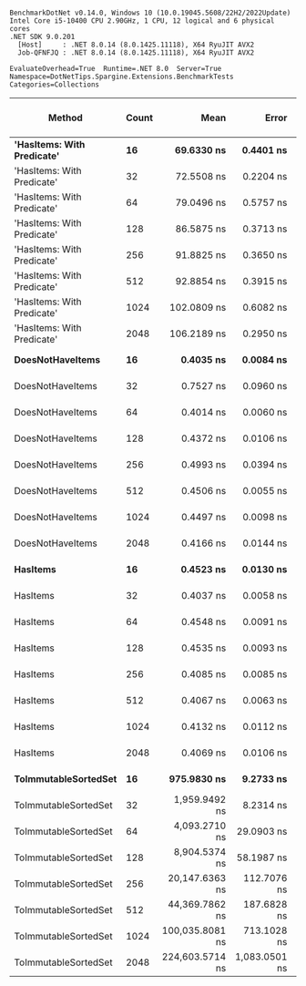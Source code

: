 ```

BenchmarkDotNet v0.14.0, Windows 10 (10.0.19045.5608/22H2/2022Update)
Intel Core i5-10400 CPU 2.90GHz, 1 CPU, 12 logical and 6 physical cores
.NET SDK 9.0.201
  [Host]     : .NET 8.0.14 (8.0.1425.11118), X64 RyuJIT AVX2
  Job-QFNFJQ : .NET 8.0.14 (8.0.1425.11118), X64 RyuJIT AVX2

EvaluateOverhead=True  Runtime=.NET 8.0  Server=True  
Namespace=DotNetTips.Spargine.Extensions.BenchmarkTests  Categories=Collections  

```
| Method                     | Count | Mean            | Error         | StdDev      | StdErr      | Median          | Min             | Q1              | Q3              | Max             | Op/s            | CI99.9% Margin | Iterations | Kurtosis | MValue | Skewness | Rank | LogicalGroup | Baseline | Exceptions | Gen0   | Completed Work Items | Lock Contentions | Code Size | Allocated |
|--------------------------- |------ |----------------:|--------------:|------------:|------------:|----------------:|----------------:|----------------:|----------------:|----------------:|----------------:|---------------:|-----------:|---------:|-------:|---------:|-----:|------------- |--------- |-----------:|-------:|---------------------:|-----------------:|----------:|----------:|
| **&#39;HasItems: With Predicate&#39;** | **16**    |      **69.6330 ns** |     **0.4401 ns** |   **0.4117 ns** |   **0.1063 ns** |      **69.6108 ns** |      **69.0178 ns** |      **69.3378 ns** |      **69.9008 ns** |      **70.3718 ns** |    **14,360,996.7** |      **7.4469 ns** |      **15.00** |    **1.817** |  **2.000** |   **0.3614** |    **3** | *****            | **No**       |          **-** | **0.0018** |                    **-** |                **-** |     **840 B** |     **168 B** |
| &#39;HasItems: With Predicate&#39; | 32    |      72.5508 ns |     0.2204 ns |   0.1954 ns |   0.0522 ns |      72.5116 ns |      72.2449 ns |      72.4041 ns |      72.7150 ns |      72.8843 ns |    13,783,446.5 |      6.9739 ns |      14.00 |    1.739 |  2.000 |   0.3412 |    4 | *            | No       |          - | 0.0019 |                    - |                - |     839 B |     184 B |
| &#39;HasItems: With Predicate&#39; | 64    |      79.0496 ns |     0.5757 ns |   0.5385 ns |   0.1390 ns |      79.2192 ns |      78.0671 ns |      78.7267 ns |      79.2606 ns |      79.8374 ns |    12,650,284.0 |      7.4305 ns |      15.00 |    1.978 |  2.000 |  -0.3799 |    5 | *            | No       |          - | 0.0021 |                    - |                - |     840 B |     200 B |
| &#39;HasItems: With Predicate&#39; | 128   |      86.5875 ns |     0.3713 ns |   0.3473 ns |   0.0897 ns |      86.5365 ns |      86.0510 ns |      86.3853 ns |      86.7651 ns |      87.2251 ns |    11,549,004.5 |      7.4552 ns |      15.00 |    1.971 |  2.000 |   0.3411 |    6 | *            | No       |          - | 0.0023 |                    - |                - |     843 B |     216 B |
| &#39;HasItems: With Predicate&#39; | 256   |      91.8825 ns |     0.3650 ns |   0.3414 ns |   0.0881 ns |      91.7232 ns |      91.4548 ns |      91.6351 ns |      92.1484 ns |      92.4474 ns |    10,883,461.9 |      7.4559 ns |      15.00 |    1.536 |  2.000 |   0.4738 |    7 | *            | No       |          - | 0.0025 |                    - |                - |     840 B |     232 B |
| &#39;HasItems: With Predicate&#39; | 512   |      92.8854 ns |     0.3915 ns |   0.3662 ns |   0.0946 ns |      92.8467 ns |      92.3675 ns |      92.5523 ns |      93.1870 ns |      93.4798 ns |    10,765,949.9 |      7.4527 ns |      15.00 |    1.548 |  2.000 |   0.1642 |    7 | *            | No       |          - | 0.0026 |                    - |                - |     839 B |     248 B |
| &#39;HasItems: With Predicate&#39; | 1024  |     102.0809 ns |     0.6082 ns |   0.5392 ns |   0.1441 ns |     102.1973 ns |     101.2479 ns |     101.6694 ns |     102.4466 ns |     103.0619 ns |     9,796,156.7 |      6.9279 ns |      14.00 |    1.686 |  2.000 |   0.0410 |    8 | *            | No       |          - | 0.0029 |                    - |                - |     807 B |     264 B |
| &#39;HasItems: With Predicate&#39; | 2048  |     106.2189 ns |     0.2950 ns |   0.2616 ns |   0.0699 ns |     106.2018 ns |     105.7555 ns |     106.0482 ns |     106.3320 ns |     106.7110 ns |     9,414,521.6 |      6.9650 ns |      14.00 |    2.140 |  2.000 |   0.1709 |    9 | *            | No       |          - | 0.0030 |                    - |                - |     842 B |     280 B |
| **DoesNotHaveItems**           | **16**    |       **0.4035 ns** |     **0.0084 ns** |   **0.0070 ns** |   **0.0019 ns** |       **0.4057 ns** |       **0.3901 ns** |       **0.3991 ns** |       **0.4070 ns** |       **0.4180 ns** | **2,478,359,249.1** |      **6.4990 ns** |      **13.00** |    **2.647** |  **2.000** |   **0.0497** |    **1** | *****            | **No**       |          **-** |      **-** |                    **-** |                **-** |      **90 B** |         **-** |
| DoesNotHaveItems           | 32    |       0.7527 ns |     0.0960 ns |   0.2831 ns |   0.0283 ns |       0.8603 ns |       0.4343 ns |       0.4489 ns |       1.0245 ns |       1.0935 ns | 1,328,597,781.7 |     49.9858 ns |     100.00 |    1.065 |  3.918 |  -0.0654 |    2 | *            | No       |          - |      - |                    - |                - |      90 B |         - |
| DoesNotHaveItems           | 64    |       0.4014 ns |     0.0060 ns |   0.0047 ns |   0.0014 ns |       0.4009 ns |       0.3946 ns |       0.3983 ns |       0.4030 ns |       0.4110 ns | 2,491,374,748.2 |      5.9993 ns |      12.00 |    2.274 |  2.000 |   0.5454 |    1 | *            | No       |          - |      - |                    - |                - |      90 B |         - |
| DoesNotHaveItems           | 128   |       0.4372 ns |     0.0106 ns |   0.0099 ns |   0.0026 ns |       0.4339 ns |       0.4245 ns |       0.4308 ns |       0.4429 ns |       0.4550 ns | 2,287,083,829.6 |      7.4987 ns |      15.00 |    1.896 |  2.000 |   0.6111 |    1 | *            | No       |          - |      - |                    - |                - |      90 B |         - |
| DoesNotHaveItems           | 256   |       0.4993 ns |     0.0394 ns |   0.0658 ns |   0.0110 ns |       0.4587 ns |       0.4415 ns |       0.4500 ns |       0.5848 ns |       0.6059 ns | 2,002,822,660.2 |     17.9945 ns |      36.00 |    1.470 |  3.000 |   0.6748 |    1 | *            | No       |          - |      - |                    - |                - |      90 B |         - |
| DoesNotHaveItems           | 512   |       0.4506 ns |     0.0055 ns |   0.0088 ns |   0.0015 ns |       0.4497 ns |       0.4351 ns |       0.4455 ns |       0.4567 ns |       0.4662 ns | 2,219,035,265.3 |     16.9992 ns |      34.00 |    1.981 |  2.000 |   0.0759 |    1 | *            | No       |          - |      - |                    - |                - |      90 B |         - |
| DoesNotHaveItems           | 1024  |       0.4497 ns |     0.0098 ns |   0.0087 ns |   0.0023 ns |       0.4487 ns |       0.4369 ns |       0.4434 ns |       0.4535 ns |       0.4659 ns | 2,223,867,788.0 |      6.9988 ns |      14.00 |    2.235 |  2.000 |   0.4715 |    1 | *            | No       |          - |      - |                    - |                - |      90 B |         - |
| DoesNotHaveItems           | 2048  |       0.4166 ns |     0.0144 ns |   0.0128 ns |   0.0034 ns |       0.4186 ns |       0.3927 ns |       0.4063 ns |       0.4216 ns |       0.4428 ns | 2,400,292,616.1 |      6.9983 ns |      14.00 |    2.484 |  2.000 |   0.1124 |    1 | *            | No       |          - |      - |                    - |                - |      90 B |         - |
| **HasItems**                   | **16**    |       **0.4523 ns** |     **0.0130 ns** |   **0.0122 ns** |   **0.0031 ns** |       **0.4479 ns** |       **0.4364 ns** |       **0.4436 ns** |       **0.4576 ns** |       **0.4728 ns** | **2,210,897,494.3** |      **7.4984 ns** |      **15.00** |    **1.900** |  **2.000** |   **0.5301** |    **1** | *****            | **No**       |          **-** |      **-** |                    **-** |                **-** |      **87 B** |         **-** |
| HasItems                   | 32    |       0.4037 ns |     0.0058 ns |   0.0051 ns |   0.0014 ns |       0.4024 ns |       0.3963 ns |       0.4006 ns |       0.4083 ns |       0.4122 ns | 2,476,898,396.4 |      6.9993 ns |      14.00 |    1.593 |  2.000 |   0.1621 |    1 | *            | No       |          - |      - |                    - |                - |      87 B |         - |
| HasItems                   | 64    |       0.4548 ns |     0.0091 ns |   0.0081 ns |   0.0022 ns |       0.4523 ns |       0.4449 ns |       0.4503 ns |       0.4582 ns |       0.4734 ns | 2,198,895,585.9 |      6.9989 ns |      14.00 |    2.724 |  2.000 |   0.7909 |    1 | *            | No       |          - |      - |                    - |                - |      87 B |         - |
| HasItems                   | 128   |       0.4535 ns |     0.0093 ns |   0.0087 ns |   0.0022 ns |       0.4511 ns |       0.4390 ns |       0.4465 ns |       0.4600 ns |       0.4666 ns | 2,204,899,344.5 |      7.4989 ns |      15.00 |    1.550 |  2.000 |   0.0812 |    1 | *            | No       |          - |      - |                    - |                - |      87 B |         - |
| HasItems                   | 256   |       0.4085 ns |     0.0085 ns |   0.0080 ns |   0.0021 ns |       0.4072 ns |       0.3914 ns |       0.4044 ns |       0.4127 ns |       0.4212 ns | 2,447,957,581.1 |      7.4990 ns |      15.00 |    2.488 |  2.000 |  -0.0991 |    1 | *            | No       |          - |      - |                    - |                - |      87 B |         - |
| HasItems                   | 512   |       0.4067 ns |     0.0063 ns |   0.0053 ns |   0.0015 ns |       0.4066 ns |       0.3994 ns |       0.4040 ns |       0.4089 ns |       0.4179 ns | 2,458,789,209.8 |      6.4993 ns |      13.00 |    2.345 |  2.000 |   0.4661 |    1 | *            | No       |          - |      - |                    - |                - |      87 B |         - |
| HasItems                   | 1024  |       0.4132 ns |     0.0112 ns |   0.0104 ns |   0.0027 ns |       0.4090 ns |       0.3998 ns |       0.4060 ns |       0.4233 ns |       0.4312 ns | 2,419,996,410.8 |      7.4987 ns |      15.00 |    1.571 |  2.000 |   0.5098 |    1 | *            | No       |          - |      - |                    - |                - |      87 B |         - |
| HasItems                   | 2048  |       0.4069 ns |     0.0106 ns |   0.0099 ns |   0.0026 ns |       0.4081 ns |       0.3918 ns |       0.4006 ns |       0.4121 ns |       0.4272 ns | 2,457,315,482.9 |      7.4987 ns |      15.00 |    2.177 |  2.000 |   0.2135 |    1 | *            | No       |          - |      - |                    - |                - |      87 B |         - |
| **ToImmutableSortedSet**       | **16**    |     **975.9830 ns** |     **9.2733 ns** |   **8.6742 ns** |   **2.2397 ns** |     **977.9473 ns** |     **960.7280 ns** |     **970.1734 ns** |     **982.6151 ns** |     **987.5289 ns** |     **1,024,608.0** |      **6.3802 ns** |      **15.00** |    **1.755** |  **2.000** |  **-0.3662** |   **10** | *****            | **No**       |          **-** | **0.0134** |                    **-** |                **-** |     **908 B** |    **1376 B** |
| ToImmutableSortedSet       | 32    |   1,959.9492 ns |     8.2314 ns |   6.8736 ns |   1.9064 ns |   1,957.5165 ns |   1,950.8728 ns |   1,955.1796 ns |   1,964.7785 ns |   1,972.3831 ns |       510,217.3 |      5.5468 ns |      13.00 |    1.869 |  2.000 |   0.5140 |   11 | *            | No       |          - | 0.0229 |                    - |                - |     908 B |    2416 B |
| ToImmutableSortedSet       | 64    |   4,093.2710 ns |    29.0903 ns |  25.7878 ns |   6.8921 ns |   4,092.3843 ns |   4,049.4553 ns |   4,073.9407 ns |   4,113.0690 ns |   4,137.5313 ns |       244,303.4 |      3.5540 ns |      14.00 |    1.639 |  2.000 |   0.0060 |   12 | *            | No       |          - | 0.0458 |                    - |                - |     908 B |    4480 B |
| ToImmutableSortedSet       | 128   |   8,904.5374 ns |    58.1987 ns |  54.4391 ns |  14.0561 ns |   8,881.0402 ns |   8,839.7499 ns |   8,860.3081 ns |   8,949.7620 ns |   9,002.2865 ns |       112,302.3 |      0.4719 ns |      15.00 |    1.606 |  2.000 |   0.4653 |   13 | *            | No       |          - | 0.0916 |                    - |                - |     908 B |    8592 B |
| ToImmutableSortedSet       | 256   |  20,147.6363 ns |   112.7076 ns | 105.4267 ns |  27.2211 ns |  20,146.6675 ns |  19,993.9972 ns |  20,069.1238 ns |  20,217.9474 ns |  20,346.6064 ns |        49,633.6 |     -6.1105 ns |      15.00 |    1.846 |  2.000 |   0.2842 |   14 | *            | No       |          - | 0.1831 |                    - |                - |     908 B |   16800 B |
| ToImmutableSortedSet       | 512   |  44,369.7862 ns |   187.6828 ns | 175.5586 ns |  45.3290 ns |  44,343.0145 ns |  44,056.1737 ns |  44,265.3564 ns |  44,479.7852 ns |  44,725.4242 ns |        22,537.9 |    -15.1645 ns |      15.00 |    2.243 |  2.000 |   0.0803 |   15 | *            | No       |          - | 0.3052 |                    - |                - |     908 B |   33200 B |
| ToImmutableSortedSet       | 1024  | 100,035.8081 ns |   713.1028 ns | 667.0368 ns | 172.2282 ns |  99,734.4116 ns |  99,173.3765 ns |  99,538.7268 ns | 100,427.2217 ns | 101,296.4355 ns |         9,996.4 |    -78.6141 ns |      15.00 |    1.793 |  2.000 |   0.5100 |   16 | *            | No       |          - | 0.6104 |                    - |                - |     911 B |   65984 B |
| ToImmutableSortedSet       | 2048  | 224,603.5714 ns | 1,083.0501 ns | 960.0957 ns | 256.5964 ns | 224,746.8750 ns | 222,518.4692 ns | 224,345.5688 ns | 225,061.3586 ns | 225,926.7456 ns |         4,452.3 |   -121.2982 ns |      14.00 |    2.900 |  2.000 |  -0.7975 |   17 | *            | No       |          - | 1.2207 |                    - |                - |     911 B |  131536 B |
